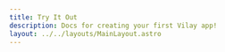 ```yaml
---
title: Try It Out
description: Docs for creating your first Vilay app!
layout: ../../layouts/MainLayout.astro
---
```



